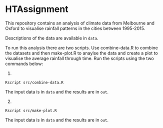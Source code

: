 # HTAssignment

This repository contains an analysis of climate data from Melbourne and Oxford to visualise rainfall patterns in the cities between 1995-2015.

Descriptions of the data are available in `data`.

To run this analysis there are two scripts. Use combine-data.R to combine the datasets and then make-plot.R to anaylse the data and create a plot to visualise the average rainfall through time. Run the scripts using the two commands below:

1.  
```
Rscript src/combine-data.R
```
The input data is in `data` and the results are in `out`.

2.
```
Rscript src/make-plot.R
```
The input data is in `data` and the results are in `out`.
